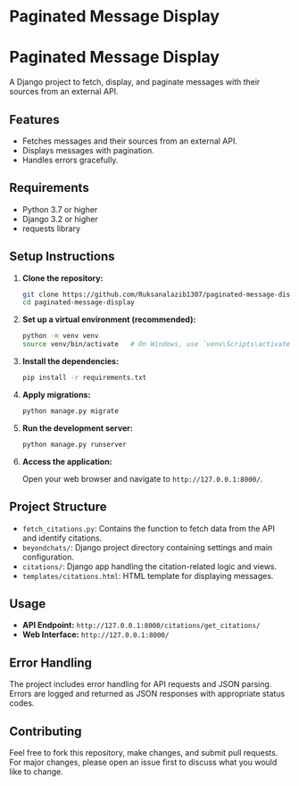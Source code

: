 # Paginated Message Display 

# Paginated Message Display

A Django project to fetch, display, and paginate messages with their sources from an external API.

## Features

- Fetches messages and their sources from an external API.
- Displays messages with pagination.
- Handles errors gracefully.

## Requirements

- Python 3.7 or higher
- Django 3.2 or higher
- requests library

## Setup Instructions

1. **Clone the repository:**

    ```bash
    git clone https://github.com/Ruksanalazib1307/paginated-message-display.git
    cd paginated-message-display
    ```

2. **Set up a virtual environment (recommended):**

    ```bash
    python -m venv venv
    source venv/bin/activate   # On Windows, use `venv\Scripts\activate`
    ```

3. **Install the dependencies:**

    ```bash
    pip install -r requirements.txt
    ```

4. **Apply migrations:**

    ```bash
    python manage.py migrate
    ```

5. **Run the development server:**

    ```bash
    python manage.py runserver
    ```

6. **Access the application:**

    Open your web browser and navigate to `http://127.0.0.1:8000/`.

## Project Structure

- `fetch_citations.py`: Contains the function to fetch data from the API and identify citations.
- `beyondchats/`: Django project directory containing settings and main configuration.
- `citations/`: Django app handling the citation-related logic and views.
- `templates/citations.html`: HTML template for displaying messages.

## Usage

- **API Endpoint:** `http://127.0.0.1:8000/citations/get_citations/`
- **Web Interface:** `http://127.0.0.1:8000/`

## Error Handling

The project includes error handling for API requests and JSON parsing. Errors are logged and returned as JSON responses with appropriate status codes.

## Contributing

Feel free to fork this repository, make changes, and submit pull requests. For major changes, please open an issue first to discuss what you would like to change.


